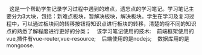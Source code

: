     这是一个帮助学生记录学习过程中遇到的难点，遗忘点的学习笔记。学习笔记主要分为3大块，包括：新难点板块，暂解决板块，解决板块。学生在学习及复习过程中，可以通过板块间的转移按钮将知识点进行板块的转移，清楚的将不同的知识点的熟悉了解程度进行更好的分类；
    该学习笔记使用的技术:
    前端框架使用的vue,插件有vue-router,vue-resource;
    后端使用的是nodejs;
    数据库用的是mongoose.
